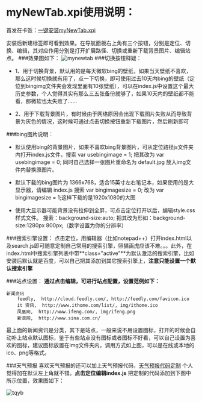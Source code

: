 
# myNewTab.xpi使用说明： #
首发在卡饭：[一键安装myNewTab.xpi](http://bbs.kafan.cn/thread-1759418-1-1.html)

安装后新建标签即可看到效果。在导航面板右上角有三个按钮，分别是定位、切换、编辑，其对应作用分别是打开扩展路径、切换或重新下载背景图片、编辑站点。
###效果图如下：
![mynewtab](https://github.com/defpt/userChromeJs/blob/master/Picture/mynewtab.png?raw=true)
###切换按钮释疑：

- 1、用于切换背景，默认用的是每天微软bing的壁纸，如果当天壁纸不喜欢，那么这时候切换就有用了，点一下切换，即可使用过去10天内bing的壁纸（定位到bingimg文件夹会发现里面有10张壁纸），可以在index.js中设置这个最大历史参数，个人觉得其实有那么三五张备份就够了，如果10天内的壁纸都不能看，那微软也太失败了……

- 2、用于下载背景图片，有时候由于网络原因会出现下载图片失败从而导致背景为灰色的情况，这时候可通过点击切换按钮重新下载图片，然后刷新即可

###bing图片说明：

- 默认使用bing的背景图片，如果不喜欢bing背景图片，可从定位路径js文件夹内打开index.js文件，搜索 var usebingimage = 1; 把其改为 var usebingimage = 0; 同时自己选择一张图片重命名为 default.jpg 放入img文件内替换原图片。

- 默认下载的bing图片为 1366x768，适合15英寸左右笔记本，如果使用的是大显示器，请编辑 index.js 搜索 var bingimagesize = 0; 改为 var bingimagesize = 1;这样下载的是1920x1080的大图

- 使用大显示器可能背景没有拉伸到全屏，可点击定位打开以后，编辑style.css样式文件。 搜索：background-size:auto; 把其改为形如：background-size:1280px 800px;（数字设置为你的分辨率）

###搜索引擎设置：
点击定位，用编辑器（比如notepad++）打开index.html以及search.js即可随意定制自己常用的搜索引擎，照猫画虎应该不难。。。此外，在index.html中搜索引擎列表中带**class="active"**为默认激活的搜索引擎，比如安装后默认就是百度，可以自己把其添加到其它搜索引擎上，**注意只能设置一个默认搜索引擎**

###站点设置：
**通过点击编辑，可进行站点配置，设置范例如下：**

	新闻资讯
    	feedly,  http://cloud.feedly.com/, http://feedly.com/favicon.ico
    	it 资讯,  http://www.ithome.com/list/, img/ithome.ico
    	凤凰网,  http://www.ifeng.com/, img/ifeng.png
    	新浪网,  http://www.sina.com.cn/

最上面的新闻资讯是分类，其下是站点，一般来说不用设置图标，打开的时候会自动补上站点默认图标，鉴于有些站点没有图标或者图标不好看，可以自己设置为喜欢的图标，建议图标放置在img文件夹内，调用方式如上图，可以是在线或本地的ico、png等格式。

###天气预报
喜欢天气预报的还可以加上天气预报代码，[天气预报代码定制](http://www.tianqi.com/plugin/)
个人觉得加在默认左上角就不错。**点击定位编辑index.js** 把定制的代码添加到下图中所示位置，效果图如下：

![tqyb](https://github.com/defpt/userChromeJs/blob/master/Picture/tqyb.png?raw=true)
